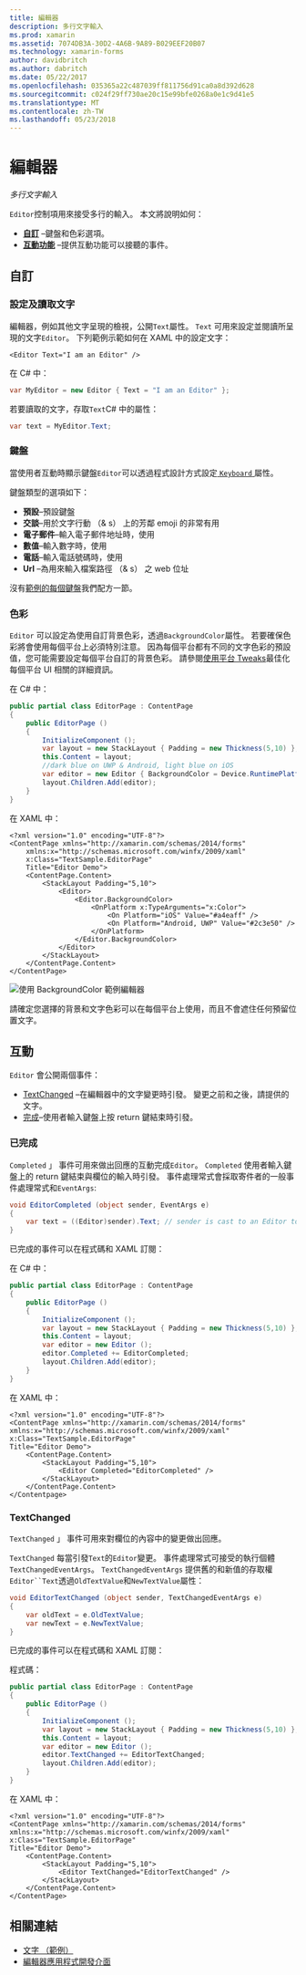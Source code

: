 ```yaml
---
title: 編輯器
description: 多行文字輸入
ms.prod: xamarin
ms.assetid: 7074DB3A-30D2-4A6B-9A89-B029EEF20B07
ms.technology: xamarin-forms
author: davidbritch
ms.author: dabritch
ms.date: 05/22/2017
ms.openlocfilehash: 035365a22c487039ff811756d91ca0a8d392d628
ms.sourcegitcommit: c024f29ff730ae20c15e99bfe0268a0e1c9d41e5
ms.translationtype: MT
ms.contentlocale: zh-TW
ms.lasthandoff: 05/23/2018
---
```

# <a name="editor"></a>編輯器

_多行文字輸入_

`Editor`控制項用來接受多行的輸入。 本文將說明如何：

- **[自訂](#customization)** &ndash;鍵盤和色彩選項。
- **[互動功能](#interactivity)** &ndash;提供互動功能可以接聽的事件。

## <a name="customization"></a>自訂

### <a name="setting-and-reading-text"></a>設定及讀取文字

編輯器，例如其他文字呈現的檢視，公開`Text`屬性。 `Text` 可用來設定並閱讀所呈現的文字`Editor`。 下列範例示範如何在 XAML 中的設定文字：

```xaml
<Editor Text="I am an Editor" />
```

在 C# 中：

```csharp
var MyEditor = new Editor { Text = "I am an Editor" };
```

若要讀取的文字，存取`Text`C# 中的屬性：

```csharp
var text = MyEditor.Text;
```

### <a name="keyboards"></a>鍵盤

當使用者互動時顯示鍵盤`Editor`可以透過程式設計方式設定[ ``Keyboard`` ](https://developer.xamarin.com/api/type/Xamarin.Forms.Keyboard/)屬性。

鍵盤類型的選項如下：

- **預設**&ndash;預設鍵盤
- **交談**&ndash;用於文字行動 （& s） 上的芳鄰 emoji 的非常有用
- **電子郵件**&ndash;輸入電子郵件地址時，使用
- **數值**&ndash;輸入數字時，使用
- **電話**&ndash;輸入電話號碼時，使用
- **Url** &ndash;為用來輸入檔案路徑 （& s） 之 web 位址

沒有[範例的每個鍵盤](https://developer.xamarin.com/recipes/cross-platform/xamarin-forms/choose-keyboard-for-entry/)我們配方一節。

### <a name="colors"></a>色彩

`Editor` 可以設定為使用自訂背景色彩，透過`BackgroundColor`屬性。 若要確保色彩將會使用每個平台上必須特別注意。 因為每個平台都有不同的文字色彩的預設值，您可能需要設定每個平台自訂的背景色彩。 請參閱[使用平台 Tweaks](~/xamarin-forms/platform/device.md)最佳化每個平台 UI 相關的詳細資訊。

在 C# 中：

```csharp
public partial class EditorPage : ContentPage
{
    public EditorPage ()
    {
        InitializeComponent ();
        var layout = new StackLayout { Padding = new Thickness(5,10) };
        this.Content = layout;
        //dark blue on UWP & Android, light blue on iOS
        var editor = new Editor { BackgroundColor = Device.RuntimePlatform == Device.iOS ? Color.FromHex("#A4EAFF") : Color.FromHex("#2c3e50") };
        layout.Children.Add(editor);
    }
}
```

在 XAML 中：

```xaml
<?xml version="1.0" encoding="UTF-8"?>
<ContentPage xmlns="http://xamarin.com/schemas/2014/forms"
    xmlns:x="http://schemas.microsoft.com/winfx/2009/xaml"
    x:Class="TextSample.EditorPage"
    Title="Editor Demo">
    <ContentPage.Content>
        <StackLayout Padding="5,10">
            <Editor>
                <Editor.BackgroundColor>
                    <OnPlatform x:TypeArguments="x:Color">
                        <On Platform="iOS" Value="#a4eaff" />
                        <On Platform="Android, UWP" Value="#2c3e50" />
                    </OnPlatform>
                </Editor.BackgroundColor>
            </Editor>
        </StackLayout>
    </ContentPage.Content>
</ContentPage>
```

![](editor-images/textbackgroundcolor.png "使用 BackgroundColor 範例編輯器")

請確定您選擇的背景和文字色彩可以在每個平台上使用，而且不會遮住任何預留位置文字。

## <a name="interactivity"></a>互動

`Editor` 會公開兩個事件：

- [TextChanged](http://developer.xamarin.com/api/event/Xamarin.Forms.Editor.TextChanged/) &ndash;在編輯器中的文字變更時引發。 變更之前和之後，請提供的文字。
- [完成](http://developer.xamarin.com/api/event/Xamarin.Forms.Editor.Completed/)&ndash;使用者輸入鍵盤上按 return 鍵結束時引發。

### <a name="completed"></a>已完成

`Completed` 」 事件可用來做出回應的互動完成`Editor`。 `Completed` 使用者輸入鍵盤上的 return 鍵結束與欄位的輸入時引發。 事件處理常式會採取寄件者的一般事件處理常式和`EventArgs`:

```csharp
void EditorCompleted (object sender, EventArgs e)
{
    var text = ((Editor)sender).Text; // sender is cast to an Editor to enable reading the `Text` property of the view.
}
```

已完成的事件可以在程式碼和 XAML 訂閱：

在 C# 中：

```csharp
public partial class EditorPage : ContentPage
{
    public EditorPage ()
    {
        InitializeComponent ();
        var layout = new StackLayout { Padding = new Thickness(5,10) };
        this.Content = layout;
        var editor = new Editor ();
        editor.Completed += EditorCompleted;
        layout.Children.Add(editor);
    }
}
```

在 XAML 中：

```xaml
<?xml version="1.0" encoding="UTF-8"?>
<ContentPage xmlns="http://xamarin.com/schemas/2014/forms"
xmlns:x="http://schemas.microsoft.com/winfx/2009/xaml"
x:Class="TextSample.EditorPage"
Title="Editor Demo">
    <ContentPage.Content>
        <StackLayout Padding="5,10">
            <Editor Completed="EditorCompleted" />
        </StackLayout>
    </ContentPage.Content>
</Contentpage>
```

### <a name="textchanged"></a>TextChanged

`TextChanged` 」 事件可用來對欄位的內容中的變更做出回應。

`TextChanged` 每當引發`Text`的`Editor`變更。 事件處理常式可接受的執行個體`TextChangedEventArgs`。 `TextChangedEventArgs` 提供舊的和新值的存取權`Editor``Text`透過`OldTextValue`和`NewTextValue`屬性：

```csharp
void EditorTextChanged (object sender, TextChangedEventArgs e)
{
    var oldText = e.OldTextValue;
    var newText = e.NewTextValue;
}
```

已完成的事件可以在程式碼和 XAML 訂閱：

程式碼：

```csharp
public partial class EditorPage : ContentPage
{
    public EditorPage ()
    {
        InitializeComponent ();
        var layout = new StackLayout { Padding = new Thickness(5,10) };
        this.Content = layout;
        var editor = new Editor ();
        editor.TextChanged += EditorTextChanged;
        layout.Children.Add(editor);
    }
}
```

在 XAML 中：

```xaml
<?xml version="1.0" encoding="UTF-8"?>
<ContentPage xmlns="http://xamarin.com/schemas/2014/forms"
xmlns:x="http://schemas.microsoft.com/winfx/2009/xaml"
x:Class="TextSample.EditorPage"
Title="Editor Demo">
    <ContentPage.Content>
        <StackLayout Padding="5,10">
            <Editor TextChanged="EditorTextChanged" />
        </StackLayout>
    </ContentPage.Content>
</ContentPage>
```


## <a name="related-links"></a>相關連結

- [文字 （範例）](https://developer.xamarin.com/samples/xamarin-forms/UserInterface/Text)
- [編輯器應用程式開發介面](https://developer.xamarin.com/api/type/Xamarin.Forms.Editor/)
